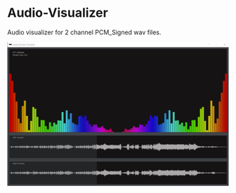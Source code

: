 # Audio-Visualizer
Audio visualizer for 2 channel PCM_Signed wav files.

![Example Image](https://github.com/Conot-me/Audio-Visualizer/blob/master/src/vis-example.jpg)
